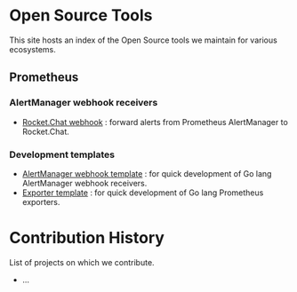 # Open Source Tools

This site hosts an index of the Open Source tools we maintain for various ecosystems.

## Prometheus

### AlertManager webhook receivers
- [Rocket.Chat webhook](https://github.com/FXinnovation/alertmanager-webhook-rocketchat) : forward alerts from Prometheus AlertManager to Rocket.Chat.

### Development templates
- [AlertManager webhook template](https://github.com/FXinnovation/alertmanager-webhook-template) : for quick development of Go lang AlertManager webhook receivers.
- [Exporter template](https://github.com/FXinnovation/exporter-template) : for quick development of Go lang Prometheus exporters.

# Contribution History

List of projects on which we contribute.

- ...
